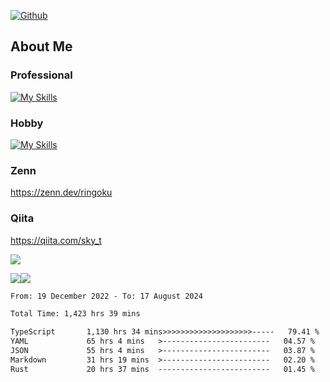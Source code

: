 [![Github](https://img.shields.io/github/followers/skyt-a?label=Follow&style=social)](https://github.com/skyt-a)

## About Me
### Professional
[![My Skills](https://skillicons.dev/icons?i=react,ts,js,nodejs,java,graphql,firebase,githubactions&theme=light)](https://skillicons.dev)
### Hobby
[![My Skills](https://skillicons.dev/icons?i=unity,rust,py&theme=light)](https://skillicons.dev)

### Zenn
https://zenn.dev/ringoku
### Qiita
https://qiita.com/sky_t


![](https://github-profile-summary-cards.vercel.app/api/cards/profile-details?username=skyt-a&theme=default)

![](https://github-profile-summary-cards.vercel.app/api/cards/repos-per-language?username=skyt-a&theme=default)![](https://github-profile-summary-cards.vercel.app/api/cards/stats?username=RinGoku&theme=default)

<!--START_SECTION:waka-->

```txt
From: 19 December 2022 - To: 17 August 2024

Total Time: 1,423 hrs 39 mins

TypeScript       1,130 hrs 34 mins>>>>>>>>>>>>>>>>>>>>-----   79.41 %
YAML             65 hrs 4 mins   >------------------------   04.57 %
JSON             55 hrs 4 mins   >------------------------   03.87 %
Markdown         31 hrs 19 mins  >------------------------   02.20 %
Rust             20 hrs 37 mins  -------------------------   01.45 %
```

<!--END_SECTION:waka-->
